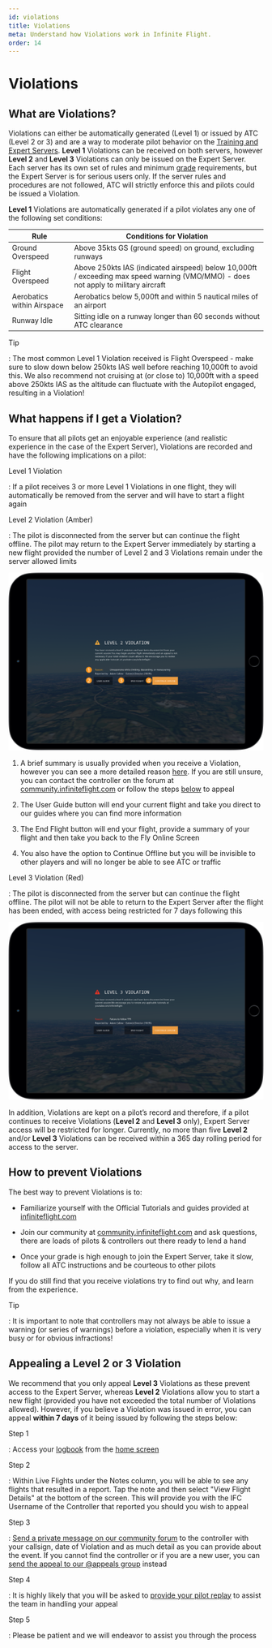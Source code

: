 ```yaml
---
id: violations
title: Violations
meta: Understand how Violations work in Infinite Flight.
order: 14
---
```


# Violations



## What are Violations?


Violations can either be automatically generated (Level 1) or issued by ATC (Level 2 or 3) and are a way to moderate pilot behavior on the [Training and Expert Servers](/guide/getting-started-guide/home-user-interface/fly-online#server). **Level 1** Violations can be received on both servers, however **Level 2** and **Level 3** Violations can only be issued on the Expert Server. Each server has its own set of rules and minimum [grade](/guide/getting-started-guide/home-user-interface/user-profile#the-grade-table) requirements, but the Expert Server is for serious users only. If the server rules and procedures are not followed, ATC will strictly enforce this and pilots could be issued a Violation. 

 

**Level 1** Violations are automatically generated if a pilot violates any one of the following set conditions:

 


| Rule                       | Conditions for Violation                                     |
| -------------------------- | ------------------------------------------------------------ |
| Ground Overspeed           | Above 35kts GS (ground speed) on ground, excluding runways   |
| Flight Overspeed           | Above 250kts IAS (indicated airspeed) below 10,000ft / exceeding max speed warning (VMO/MMO) - does not apply to military aircraft |
| Aerobatics within Airspace | Aerobatics below 5,000ft and within 5 nautical miles of an airport |
| Runway Idle                | Sitting idle on a runway longer than 60 seconds without ATC clearance |



Tip

: The most common Level 1 Violation received is Flight Overspeed - make sure to slow down below 250kts IAS well before reaching 10,000ft to avoid this. We also recommend not cruising at (or close to) 10,000ft with a speed above 250kts IAS as the altitude can fluctuate with the Autopilot engaged, resulting in a Violation!



## What happens if I get a Violation?

 

To ensure that all pilots get an enjoyable experience (and realistic experience in the case of the Expert Server), Violations are recorded and have the following implications on a pilot:



Level 1 Violation

: If a pilot receives 3 or more Level 1 Violations in one flight, they will automatically be removed from the server and will have to start a flight again



Level 2 Violation (Amber)

: The pilot is disconnected from the server but can continue the flight offline. The pilot may return to the Expert Server immediately by starting a new flight provided the number of Level 2 and 3 Violations remain under the server allowed limits


![Level 2 Violation](_images/manual/frames/violation-level2.png) 


1. A brief summary is usually provided when you receive a Violation, however you can see a more detailed reason [here](/guide/getting-started-guide/pilot-user-interface/violation-reasons#violation-reasons). If you are still unsure, you can contact the controller on the forum at [community.infiniteflight.com](https://community.infiniteflight.com/) or follow the steps [below](/guide/getting-started-guide/pilot-user-interface/violations#appealing-a-level-2-or-3-violation) to appeal

 

2. The User Guide button will end your current flight and take you direct to our guides where you can find more information

 

3. The End Flight button will end your flight, provide a summary of your flight and then take you back to the Fly Online Screen

 

4. You also have the option to Continue Offline but you will be invisible to other players and will no longer be able to see ATC or traffic



Level 3 Violation (Red)

: The pilot is disconnected from the server but can continue the flight offline. The pilot will not be able to return to the Expert Server after the flight has been ended, with access being restricted for 7 days following this


![Level 3 Violation](_images/manual/frames/violation-level3.png) 


In addition, Violations are kept on a pilot’s record and therefore, if a pilot continues to receive Violations (**Level 2** and **Level 3** only), Expert Server access will be restricted for longer. Currently, no more than five **Level 2** and/or **Level 3** Violations can be received within a 365 day rolling period for access to the server.



## How to prevent Violations

 

The best way to prevent Violations is to:

 

* Familiarize yourself with the Official Tutorials and guides provided at [infiniteflight.com](/guide)

* Join our community at [community.infiniteflight.com](https://community.infiniteflight.com/) and ask questions, there are loads of pilots & controllers out there ready to lend a hand

* Once your grade is high enough to join the Expert Server, take it slow, follow all ATC instructions and be courteous to other pilots

 

If you do still find that you receive violations try to find out why, and learn from the experience.



Tip

: It is important to note that controllers may not always be able to issue a warning (or series of warnings) before a violation, especially when it is very busy or for obvious infractions!



## Appealing a Level 2 or 3 Violation



We recommend that you only appeal **Level 3** Violations as these prevent access to the Expert Server, whereas **Level 2** Violations allow you to start a new flight (provided you have not exceeded the total number of Violations allowed). However, if you believe a Violation was issued in error, you can appeal **within 7 days** of it being issued by following the steps below:

 

Step 1

: Access your [logbook](/guide/getting-started-guide/home-user-interface/logbook#logbook) from the [home screen](/guide/getting-started-guide/home-user-interface/home-screen#home-screen)

 

Step 2

: Within Live Flights under the Notes column, you will be able to see any flights that resulted in a report. Tap the note and then select "View Flight Details" at the bottom of the screen. This will provide you with the IFC Username of the Controller that reported you should you wish to appeal

 

Step 3

: [Send a private message on our community forum](https://community.infiniteflight.com) to the controller with your callsign, date of Violation and as much detail as you can provide about the event. If you cannot find the controller or if you are a new user, you can [send the appeal to our @appeals group](https://community.infiniteflight.com/new-message?groupname=appeals&title=Violation%20Appeal&body=%2523%2523%2520Violation%2520Appeal%2520Process%250A%250AThank%2520you%2520for%2520taking%2520the%2520time%2520to%2520find%2520out%2520how%2520to%2520Appeal%2520a%2520recent%2520Level%25202%2520or%25203%2520Violation.%2520Please%2520fill%2520in%2520the%2520template%2520below%2520with%2520as%2520much%2520detail%2520as%2520possible%2520-%2520%2A%2Awithout%2520this%2520information%2520we%2520won%2527t%2520be%2520able%2520to%2520help%2520you.%2A%2A%250A%250A%2APlease%2520note%2520that%2520you%2520cannot%2520appeal%2520Level%25201%2520Violations%252C%2520these%2520are%2520automatically%2520generated%2520based%2520on%2520your%2520flying%252C%2520for%2520more%2520information%2520please%2520click%2520%255Bhere%255D%28https%253A%252F%252Finfiniteflight.com%252Fguide%252Fgetting-started-guide%252Fpilot-user-interface%252Fviolations%2523what-are-violations%25253F%29.%2A%250A%250A%2523%2523%2520What%2520is%2520your%2520callsign%253F%250A_Type%2520your%2520response%2520next%2520to%2520the%2520%2560%253E%2560.%2520Make%2520sure%2520you%2520give%2520us%2520your%2520current%2520callsign%2520%28as%2520well%2520as%2520the%2520callsign%2520you%2520used%2520when%2520you%2520received%2520a%2520violation_%250A%253E%250A---%250A%2523%2523%2520When%2520did%2520you%2520get%2520the%2520violation%253F%250A%253E%250A---%250A%2523%2523%2520What%2520was%2520the%2520name%2520of%2520the%2520controller%253F%250A%253E%250A---%250A---%250A%2523%2523%2520What%2527s%2520the%2520link%2520to%2520your%2520replay%2520file%253F%250A_Upload%2520your%2520replay%2520to%2520%255Bsharemyinfiniteflight.com%255D%28https%253A%252F%252Fsharemyinfiniteflight.com%252F%29%2520and%2520paste%2520the%2520link%2520below_%250A%253E%250A---%250A%2523%2523%2520Additional%2520Details%253A%250A_Let%2520us%2520know%2520additional%2520details%2520so%2520we%2520can%2520investigate%2520as%2520quickly%2520as%2520possible_%250A%253E) instead

 

Step 4

: It is highly likely that you will be asked to [provide your pilot replay](/guide/getting-started-guide/home-user-interface/replays#replays) to assist the team in handling your appeal



Step 5

: Please be patient and we will endeavor to assist you through the process

 

 
